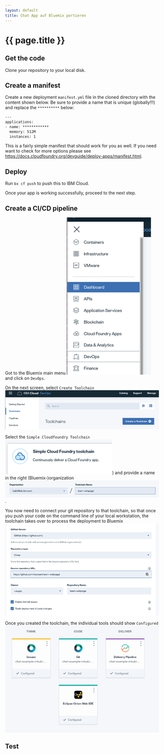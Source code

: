 ```yaml
---
layout: default
title: Chat App auf Bluemix portieren
---
```


# {{ page.title }}

## Get the code

Clone your repository to your local disk.

## Create a manifest

Create a new deployment `manifest.yml` file in the cloned directory with the content shown below.
Be sure to provide a name that is unique (globally!!!) and replace the `**********` below:

```
---
applications:
- name: ************
  memory: 512M
  instances: 1
```
This is a fairly simple manifest that should work for you as well. If you need want to check for more options please see https://docs.cloudfoundry.org/devguide/deploy-apps/manifest.html.

## Deploy

Run `bx cf push` to push this to IBM Cloud.

Once your app is working successfully, proceed to the next step.

## Create a CI/CD pipeline

Got to the Bluemix main menu ![main navigation](./main_menu.png?raw=true)
and click on `DevOps`.

On the next screen, select `Create Toolchain` ![create_tc](create_toolchain.png?raw?true)

Select the `Simple Cloudfoundry Toolchain` ![simepl_cf](simple_cf_tc.png?raw=true)) and provide a name in the right (Bluemix-)organization ![tc_name](tc_name.png?raw=true).

You now need to connect your git repository to that toolchain, so that once you push your code on the command line of your local workstation, the toolchain takes over to process the deployment to Bluemix ![tc_git](tc_git.png)

Once you created the toolchain, the individual tools should show `Configured` ![tc_config](toolchain_config.png)


## Test
